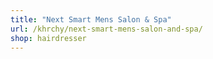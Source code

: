 ```yaml
---
title: "Next Smart Mens Salon & Spa"
url: /khrchy/next-smart-mens-salon-and-spa/
shop: hairdresser
---
```

